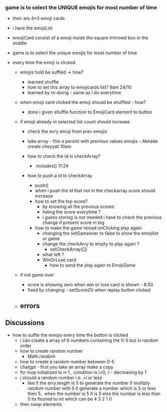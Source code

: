 ### game is to select the UNIQUE emojis for most number of time

- their are 4\*3 emoji cards
- i have the emojiList
- emojiCard consist of a emoji inside the square trimmed box in the middle
- game is to select the unique emojis for most number of time
- every time the emoji is clicked

  - emojis hold be suffled -> how?

    - learned shuffle
    - how to set this array to emojicards list? 9am 24/10
    - learned by re-doing - same as i do everytime

  - when emoji card clicked the emoji should be shuffled - how?

    - done i given shuffle function to EmojiCard element to button

  - if emoji already in selected list count should increase

    - check the evry emoji from prev emojis
    - take array - this a persist with previous values emojis - Akkada create cheyyali 10am
    - how to check the id in checkArray?
      - .includes() 11:24
    - how to push a id to checkArray

      - push()
      - when i push the id that not in the checkarray score should increase
      - how to set the top score?
        - by knowing all the previous scores
        - listing the score everytime ?
        - i guess storing is not needed i have to check the previous change if present score in big
      - how to make the game reload onClicking play again
        - changing the setGameover to false to show the emojilist or game
        - change the checkArry to empty to play again ?
          - setCheckArray([])
        - what left ?
        - WinOrLose card
          - how to send the play again to EmojiGame

  - if not game over
    - score is showing zero when win or lose card is shown - 8:50
    - fixed by changing - setScore(0) when replay button clicked
  - ## errors

## Discussions

- how to suffle the emojis every time the button is clicked
  - i can create a array of 6 numbers containing the 0-5 but in random order
  - how to create random number
    - Math.random
  - how to create a random number between 0-5
  - chatgpt - first you take an array make a copy
  - for loop initialized to n-1 , condition is i>0, i-- decreasing by 1
  - j should a random number i.e. =i or less
    - like if the arry.length is 5 to generate the number if multiply random number with 5 it generate a number which is 5 or less then 5.. when the number is 5 it is 5 else the number is less than 5 its floored to int which can be 4 3 2 1 0
  - then swap elements
